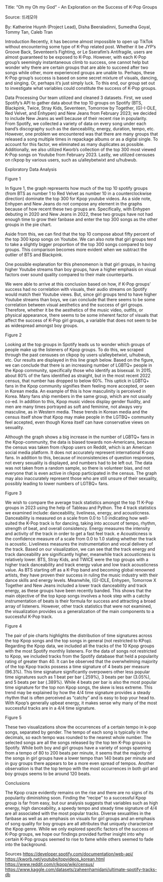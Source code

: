 Title: “Oh my Oh my God” - An Exploration on the Success of K-Pop Groups 


Source: 뜨레모아

By: Katherine Huynh (Project Lead), Disha Beeraladinni, Sumedha Goyal, Tommy Tan, Caleb Tran

Introduction
	Recently, it has become almost impossible to open up TikTok without encountering some type of K-Pop related post. Whether it be JYP’s Groove Back, Seventeen’s Fighting, or Le Sserafim’s Antifragile, users are almost guaranteed to be exposed to K-Pop. 
	However, with each K-Pop group’s seemingly instantaneous climb to success, one cannot help but wonder why there are certain groups that are able to succeed after two songs while other, more experienced groups are unable to. Perhaps, these K-Pop group’s success is based on some secret mixture of visuals, dancing, and singing. Or, perhaps it’s just simply luck. 
	To this end, our group set out to investigate what variables could constitute the success of K-Pop groups. 

Data Processing 
Our team utilized and cleaned 3 datasets. First, we used Spotify’s API to gather data about the top 10 groups on Spotify (BTS, Blackpink, Twice, Stray Kids, Seventeen, Tomorrow by Together, (G)-I-DLE, Red Velvet, and Enhypen) and New Jeans from February 2023; we decided to include New Jeans as well because of their recent rise in popularity. From Spotify, we collected a variety of data on every song under each band’s discography such as the danceability, energy, duration, tempo, etc. However, one problem we encountered was that there are many groups that released a song multiple times in repackage albums or as a digital single. To account for this factor, we eliminated as many duplicates as possible. Additionally, we also utilized Kworb’s collection of the top 300 most viewed K-Pop songs on Youtube from February 2023. Lastly, we utilized censuses on r/kpop by various users, such as u/alleybetwixt and u/hubwub. 


Exploratory Data Analysis 

Figure 1 
 


In figure 1, the graph represents how much of the top 10 spotify groups (from BTS as number 1 to Red Velvet as number 10 in a counterclockwise direction) dominate the top 300 for Kpop youtube videos. As a side note, Enhypen and New Jeans do not compose any element in the graphs because of how recent these two groups are. Specifically, with Enhypen debuting in 2020 and New Jeans in 2022, these two groups have not had enough time to grow their fanbase and enter the top 300 songs as the other groups in the pie chart. 

Aside from this, we can find that the top 10 compose about fifty percent of the top 300 kpop songs on Youtube. We can also note that girl groups tend to take a slightly bigger proportion of the top 300 songs compared to boy groups. This comparison becomes more evident when we subtract the outlier of BTS and Blackpink. 

One possible explanation for this phenomenon is that girl groups, in having higher Youtube streams than boy groups, have a higher emphasis on visual factors over sound quality compared to their male counterparts. 

We were able to arrive at this conclusion based on how, if K-Pop groups’ success had no correlation with visuals, their audio streams on Spotify would match their Youtube views. But, since girl groups tend to have higher Youtube streams than boys, we can conclude that there seems to be some correlation between visual aesthetics and the success of girl groups. Therefore, whether it be the aesthetics of the music video, outfits, or physical appearance, there seems to be some inherent factor of visuals that affect the success of K-Pop girl groups, a variable that does not seem to be as widespread amongst boy groups. 


Figure 2 

Looking at the top groups in Spotify leads us to wonder which groups of people make up the listeners of Kpop groups. To do this, we scraped through the past censuses on r/kpop by users u/alleybetwixt, u/hubwub, etc. Our results are displayed in this line graph below. Based on the figure, we can conclude that there is an increasing number of LGBTQ+ people in the Kpop community, specifically those who identify as bisexual. In 2015, about 80% of the fans identified as straight, but in the most recent 2022 census, that number has dropped to below 60%.  This uptick in LGBTQ+ fans in the Kpop community signifies them feeling more accepted, or seen in Korean media. An example of this is how masculinity is perceived in Korea. Many fans ship members in the same group, which are not usually co-ed. In addition to this, Kpop music videos display gender fluidity, and men are many times portrayed as soft and feminine, not always very masculine, as in Western media. These trends in Korean media and the census itself show that Kpop may make people in the LGTBQ+ community feel accepted, even though Korea itself can have conservative views on sexuality.

Although the graph shows a big increase in the number of LGBTQ+ fans in the Kpop-community, the data is biased towards non-Americans, because the census was taken from r/kpop users on Reddit, which is an American social media platform. It does not accurately represent international K-pop fans. In addition to this, because of inconsistencies of question responses, not every sexuality is displayed, and numbers had to be left out. The data was not taken from a random sample, so there is volunteer bias, and not everyone that is even active in r/kpop participated in the census. The graph may also inaccurately represent those who are still unsure of their sexuality, possibly leading to lower numbers of LGTBQ+ fans.


Figure 3 


We wish to compare the average track statistics amongst the top 11 K-Pop groups in 2023  using the help of Tableau and Python. The 4 track statistics we examined include: danceability, liveliness, energy, and acousticness. Danceability is measured on a scale from 0.0 to 1.0 indicating how well-suited the K-Pop track is for dancing, taking into account of tempo, rhythm, strength of beat, and overall consistency. Energy measures the intensity and activity of the track in order to get a fast feel track. e Acousticness is the confidence measure of a scale from 0.0 to 1.0 stating whether the track is acoustic. Liveliness measures the instrumentation and vocal delivery of the track. Based on our visualization, we can see that the track energy and track danceability are significantly higher, meanwhile track acousticness is relatively lower. BTS, Stray Kids, and TWICE were the top groups with a higher track danceability and track energy value and low track acousticness value. As BTS starting off as a K-Pop band and becoming global renowned artists, they have proven their success in ruling the music industry with their dance skills and energy levels. Meanwhile, (G)-IDLE, Enhypen, Tomorrow X Together and New Jeans included a lower track danceability and track energy, as these groups have been recently banded. This shows that the main objective of the top kpop songs involves a hook step with a catchy instrumentation of beats is their formula for success and attracting a broad array of listeners. However, other track statistics that were not examined, the visualization provides us a generalization of the main components to a successful K-Pop track. 


Figure 4


The pair of pie charts highlights the distribution of time signatures across the top Kpop songs and the top songs in general (not restricted to KPop). Regarding the Kpop data, we included all the tracks of the 10 Kpop groups with the most Spotify monthly listeners. For the data of songs not restricted to Kpop, we included tracks from the Spotify database that held a popularity rating of greater than 40. It can be observed that the overwhelming majority of the top Kpop tracks possess a time signature of 4 beats per measure (96.3%). This time signature significantly overpowers other less popular time signatures such as 1 beat per bar (.259%), 3 beats per bar (3.05%), and 5 beats per bar (.389%). While 4 beats per bar is also the most popular time signature for the top non Kpop songs, the skew is less extreme. This trend may be explained by how the 4/4 time signature provides a steady rhythm that is often perceived as “catchy” and is easy to bop your head to. With Kpop’s generally upbeat energy, it makes sense why many of the most successful tracks are in a 4/4 time signature. 

Figure 5

These two visualizations show the occurrences of a certain tempo in k-pop songs, separated by gender. The tempo of each song is typically in the decimals, so each tempo was rounded to the nearest whole number. The selected songs are all the songs released by the top ten K-Pop groups in Spotify. While both boy and girl groups have a variety of songs spanning from a tempo of 80 to 200 beats per minute, it seems that the majority of the songs in girl groups have a lower tempo than 140 beats per minute and in guy groups there appears to be a more even spread of tempos. Another observation is that the top tempo with the most occurrences in both girl and boy groups seems to be around 120 beats. 

Conclusions

The Kpop craze evidently remains on the rise and there are no signs of its popularity diminishing soon. Finding the “recipe” to a successful Kpop group is far from easy, but our analysis suggests that variables such as high energy, high danceability, a speedy tempo and steady time signature of 4/4 are all associated with the most popular tracks. Diverse sexualities in the fanbase as well as an emphasis on visuals for girl groups and an emphasis of song quality for boy groups are all attributes that uniquely characterize the Kpop genre. While we only explored specific factors of the success of K-Pop groups, we hope our findings provided further insight into why certain K-Pop groups seemed to rise to fame while others seemed to fade into the background. 

Sources 
https://developer.spotify.com/documentation/web-api/
https://kworb.net/youtube/topvideos_korean.html
https://www.reddit.com/r/kpop/wiki/census/
https://www.kaggle.com/datasets/zaheenhamidani/ultimate-spotify-tracks-db



